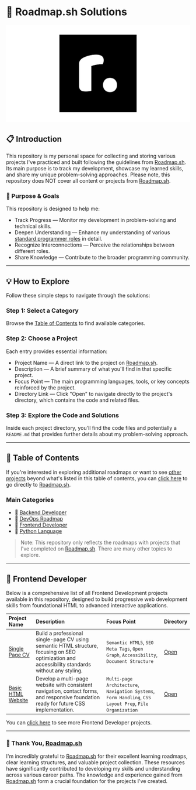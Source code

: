 # 🧠 Roadmap.sh Solutions

[![Roadmap.sh Logo](./image/roadmapsh-logo.png)](https://roadmap.sh/)

## 📋 Introduction

This repository is my personal space for collecting and storing various projects I've practiced and built following the guidelines from [Roadmap.sh](https://roadmap.sh/). Its main purpose is to track my development, showcase my learned skills, and share my unique problem-solving approaches. Please note, this repository does NOT cover all content or projects from [Roadmap.sh](https://roadmap.sh/).

### 🎯 Purpose & Goals
This repository is designed to help me:

* Track Progress — Monitor my development in problem-solving and technical skills.
* Deepen Understanding — Enhance my understanding of various [standard programmer roles](https://roadmap.sh/) in detail.
* Recognize Interconnections — Perceive the relationships between different roles.
* Share Knowledge — Contribute to the broader programming community.

---

## 💡 How to Explore

Follow these simple steps to navigate through the solutions:

### Step 1: Select a Category

Browse the [Table of Contents](#-table-of-contents) to find available categories.

### Step 2: Choose a Project

Each entry provides essential information:

* Project Name — A direct link to the project on [Roadmap.sh](https://roadmap.sh/).
* Description — A brief summary of what you'll find in that specific project.
* Focus Point — The main programming languages, tools, or key concepts reinforced by the project.
* Directory Link — Click "Open" to navigate directly to the project's directory, which contains the code and related files.

### Step 3: Explore the Code and Solutions

Inside each project directory, you'll find the code files and potentially a `README.md` that provides further details about my problem-solving approach.

---

## 📁 Table of Contents

If you're interested in exploring additional roadmaps or want to see [other projects](https://roadmap.sh/projects) beyond what's listed in this table of contents, you can [click here](https://roadmap.sh/) to go directly to [Roadmap.sh](https://roadmap.sh/).

### Main Categories

- 📂 [Backend Developer]()
- 📂 [DevOps Roadmap]()
- 📂 [Frontend Developer](./frontend-project/)
- 📂 [Python Language]()

> Note: This repository only reflects the roadmaps with projects that I've completed on [Roadmap.sh](https://roadmap.sh/). There are many other topics to explore.

---

## 📂 Frontend Developer

Below is a comprehensive list of all Frontend Development projects available in this repository, designed to build progressive web development skills from foundational HTML to advanced interactive applications.

| Project Name | Description| Focus Point | Directory |
| :------------------------- | :------------------------------------ | :---------------------------------- | :---------------------- |
| [Single Page CV](https://roadmap.sh/projects/single-page-cv) | Build a professional single-page CV using semantic HTML structure, focusing on SEO optimization and accessibility standards without any styling. | `Semantic HTML5`, `SEO Meta Tags`, `Open Graph`, `Accessibility`, `Document Structure` | [Open](./frontend-project/01-single-page-cv/) |
| [Basic HTML Website](https://roadmap.sh/projects/basic-html-website) | Develop a multi-page website with consistent navigation, contact forms, and responsive foundation ready for future CSS implementation. | `Multi-page Architecture`, `Navigation Systems`, `Form Handling`, `CSS Layout Prep`, `File Organization` | [Open](./frontend-project/02-basic-html-website/) |

You can [click here](./frontend-project/) to see more Frontend Developer projects.

---

### 🙏 Thank You, [Roadmap.sh](https://roadmap.sh/)

I'm incredibly grateful to [Roadmap.sh](https://roadmap.sh/) for their excellent learning roadmaps, clear learning structures, and valuable project collection. These resources have significantly contributed to developing my skills and understanding across various career paths. The knowledge and experience gained from [Roadmap.sh](https://roadmap.sh/) form a crucial foundation for the projects I've created.